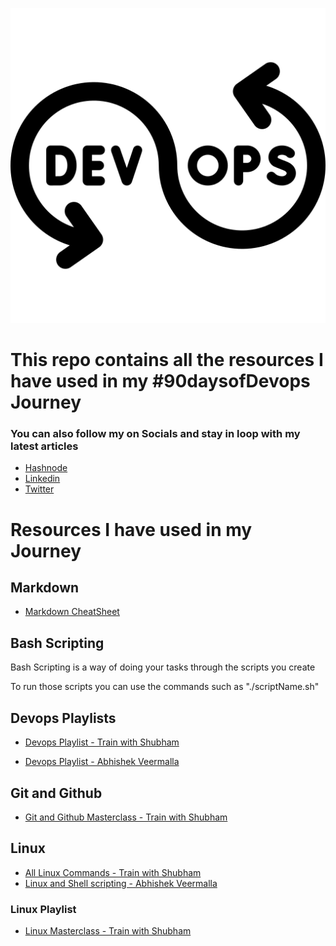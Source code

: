 ![DevOps Logo](/png/devops.png)

<h1>This repo contains all the resources I have used in my #90daysofDevops Journey</h1>

<h3> You can also follow my on Socials and stay in loop with my latest articles</h3>

- [Hashnode](dipen.hashnode.dev "Dipen's Hashnode")
- [Linkedin](linkedin.com/in/dipenr06 "Dipen's Linkedin")
- [Twitter](https://www.google.com "Dipen's Twitter")

<h1>Resources I have used in my Journey</h1>


<h2>Markdown</h2>

- [Markdown CheatSheet](https://github.com/adam-p/markdown-here/wiki/Markdown-Cheatsheet#links "Markdown Cheatsheet")

<h2>Bash Scripting</h2>

<p>Bash Scripting is a way of doing your tasks through the scripts you create </p>
<p>To run those scripts you can use the commands such as "./scriptName.sh"</p>

<h2>Devops Playlists</h2>

- [Devops Playlist - Train with Shubham](https://www.youtube.com/@TrainWithShubham/videos "Train with Shubham")
  
- [Devops Playlist - Abhishek Veermalla](https://www.youtube.com/watch?v=Ou9j73aWgyE&list=PLdpzxOOAlwvIKMhk8WhzN1pYoJ1YU8Csa "Devops zero to hero")

<h2>Git and Github</h2>

- [Git and Github Masterclass - Train with Shubham](https://www.youtube.com/watch?v=AT1uxOLsCdk&pp=ygUhZ2l0IGFuZCBnaXRodWIgdHJhaW4gd2l0aCBzaHViaGFt "Git and Github")


<h2>Linux</h2>

- [All Linux Commands - Train with Shubham](https://www.youtube.com/watch?v=cF-tpknh-64&pp=ygUhbGludXggY29tbWFuZHMgdHJhaW4gd2l0aCBzaHViaGFt "All linux commands")
- [Linux and Shell scripting - Abhishek Veermalla](https://www.youtube.com/watch?v=9jw9F6mcQDo&pp=ygUibGludXggY29tbWFuZHMgYWJoaXNoZWsgdmVlcmFtYWxsYQ%3D%3D "Linux and Shell scripting")


<h3>Linux Playlist</h3>

- [Linux Masterclass - Train with Shubham](https://www.youtube.com/watch?v=39oyFIStuaI&list=PLlfy9GnSVerQr-Se9JRE_tZJk3OUoHCkh "Linux Playlist")
  

